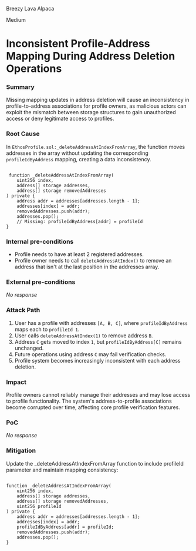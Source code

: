 Breezy Lava Alpaca

Medium

# Inconsistent Profile-Address Mapping During Address Deletion Operations

### Summary

Missing mapping updates in address deletion will cause an inconsistency in profile-to-address associations for profile owners, as malicious actors can exploit the mismatch between storage structures to gain unauthorized access or deny legitimate access to profiles.

### Root Cause

In `EthosProfile.sol:_deleteAddressAtIndexFromArray`, the function moves addresses in the array without updating the corresponding `profileIdByAddress` mapping, creating a data inconsistency.

```solidity

 function _deleteAddressAtIndexFromArray(
    uint256 index,
    address[] storage addresses,
    address[] storage removedAddresses
) private {
    address addr = addresses[addresses.length - 1];
    addresses[index] = addr;
    removedAddresses.push(addr);
    addresses.pop();
    // Missing: profileIdByAddress[addr] = profileId
}

```

### Internal pre-conditions

- Profile needs to have at least 2 registered addresses.
- Profile owner needs to call `deleteAddressAtIndex()` to remove an address that isn't at the last position in the addresses array.

### External pre-conditions

_No response_

### Attack Path

1. User has a profile with addresses `[A, B, C]`, where `profileIdByAddress` maps each to `profileId 1`.
2. User calls `deleteAddressAtIndex(1)` to remove address `B`.
3. Address `C` gets moved to index `1`, but `profileIdByAddress[C]` remains unchanged.
4. Future operations using address `C` may fail verification checks.
5. Profile system becomes increasingly inconsistent with each address deletion.

### Impact

Profile owners cannot reliably manage their addresses and may lose access to profile functionality. The system's address-to-profile associations become corrupted over time, affecting core profile verification features.

### PoC

_No response_

### Mitigation

Update the _deleteAddressAtIndexFromArray function to include profileId parameter and maintain mapping consistency:

```solidity

function _deleteAddressAtIndexFromArray(
    uint256 index,
    address[] storage addresses,
    address[] storage removedAddresses,
    uint256 profileId
) private {
    address addr = addresses[addresses.length - 1];
    addresses[index] = addr;
    profileIdByAddress[addr] = profileId;
    removedAddresses.push(addr);
    addresses.pop();
}

``` 